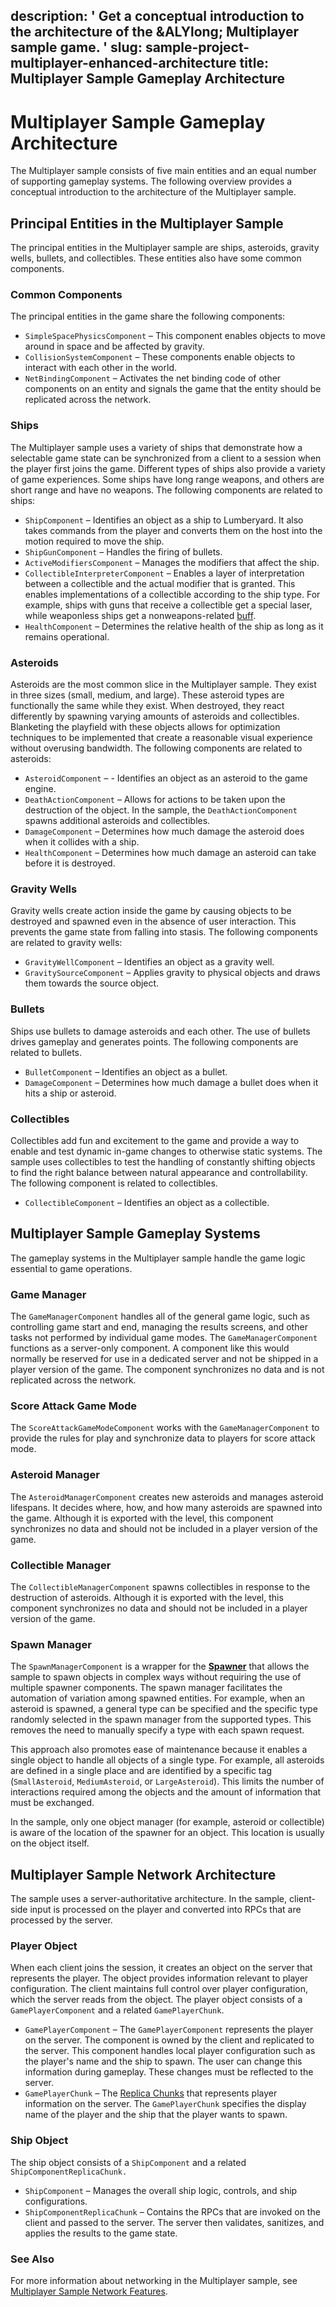 description: ' Get a conceptual introduction to the architecture of the &ALYlong;
  Multiplayer sample game. '
slug: sample-project-multiplayer-enhanced-architecture
title: Multiplayer Sample Gameplay Architecture
---
# Multiplayer Sample Gameplay Architecture<a name="sample-project-multiplayer-enhanced-architecture"></a>

The Multiplayer sample consists of five main entities and an equal number of supporting gameplay systems\. The following overview provides a conceptual introduction to the architecture of the Multiplayer sample\.

## Principal Entities in the Multiplayer Sample<a name="sample-project-multiplayer-enhanced-architecture-entities"></a>

The principal entities in the Multiplayer sample are ships, asteroids, gravity wells, bullets, and collectibles\. These entities also have some common components\.

### Common Components<a name="sample-project-multiplayer-enhanced-architecture-entities-common-components"></a>

The principal entities in the game share the following components:
+ `SimpleSpacePhysicsComponent` – This component enables objects to move around in space and be affected by gravity\.
+ `CollisionSystemComponent` – These components enable objects to interact with each other in the world\.
+ `NetBindingComponent` – Activates the net binding code of other components on an entity and signals the game that the entity should be replicated across the network\.

### Ships<a name="sample-project-multiplayer-enhanced-architecture-entities-ships"></a>

The Multiplayer sample uses a variety of ships that demonstrate how a selectable game state can be synchronized from a client to a session when the player first joins the game\. Different types of ships also provide a variety of game experiences\. Some ships have long range weapons, and others are short range and have no weapons\. The following components are related to ships:
+ `ShipComponent` – Identifies an object as a ship to Lumberyard\. It also takes commands from the player and converts them on the host into the motion required to move the ship\.
+ `ShipGunComponent` – Handles the firing of bullets\.
+ `ActiveModifiersComponent` – Manages the modifiers that affect the ship\.
+ `CollectibleInterpreterComponent` – Enables a layer of interpretation between a collectible and the actual modifier that is granted\. This enables implementations of a collectible according to the ship type\. For example, ships with guns that receive a collectible get a special laser, while weaponless ships get a nonweapons\-related [buff](https://en.wikipedia.org/wiki/Status_effect#Buffs)\.
+ `HealthComponent` – Determines the relative health of the ship as long as it remains operational\.

### Asteroids<a name="sample-project-multiplayer-enhanced-architecture-entities-asteroids"></a>

Asteroids are the most common slice in the Multiplayer sample\. They exist in three sizes \(small, medium, and large\)\. These asteroid types are functionally the same while they exist\. When destroyed, they react differently by spawning varying amounts of asteroids and collectibles\. Blanketing the playfield with these objects allows for optimization techniques to be implemented that create a reasonable visual experience without overusing bandwidth\. The following components are related to asteroids:
+ `AsteroidComponent` – \- Identifies an object as an asteroid to the game engine\.
+ `DeathActionComponent` – Allows for actions to be taken upon the destruction of the object\. In the sample, the `DeathActionComponent` spawns additional asteroids and collectibles\.
+ `DamageComponent` – Determines how much damage the asteroid does when it collides with a ship\.
+ `HealthComponent` – Determines how much damage an asteroid can take before it is destroyed\.

### Gravity Wells<a name="sample-project-multiplayer-enhanced-architecture-entities-gravity-wells"></a>

Gravity wells create action inside the game by causing objects to be destroyed and spawned even in the absence of user interaction\. This prevents the game state from falling into stasis\. The following components are related to gravity wells:
+ `GravityWellComponent` – Identifies an object as a gravity well\.
+ `GravitySourceComponent` – Applies gravity to physical objects and draws them towards the source object\.

### Bullets<a name="sample-project-multiplayer-enhanced-architecture-entities-bullets"></a>

Ships use bullets to damage asteroids and each other\. The use of bullets drives gameplay and generates points\. The following components are related to bullets\.
+ `BulletComponent` – Identifies an object as a bullet\.
+ `DamageComponent` – Determines how much damage a bullet does when it hits a ship or asteroid\.

### Collectibles<a name="sample-project-multiplayer-enhanced-architecture-entities-collectibles"></a>

Collectibles add fun and excitement to the game and provide a way to enable and test dynamic in\-game changes to otherwise static systems\. The sample uses collectibles to test the handling of constantly shifting objects to find the right balance between natural appearance and controllability\. The following component is related to collectibles\.
+ `CollectibleComponent` – Identifies an object as a collectible\.

## Multiplayer Sample Gameplay Systems<a name="sample-project-multiplayer-enhanced-architecture-gameplay-systems"></a>

The gameplay systems in the Multiplayer sample handle the game logic essential to game operations\.

### Game Manager<a name="sample-project-multiplayer-enhanced-architecture-game-manager"></a>

The `GameManagerComponent` handles all of the general game logic, such as controlling game start and end, managing the results screens, and other tasks not performed by individual game modes\. The `GameManagerComponent` functions as a server\-only component\. A component like this would normally be reserved for use in a dedicated server and not be shipped in a player version of the game\. The component synchronizes no data and is not replicated across the network\.

### Score Attack Game Mode<a name="sample-project-multiplayer-enhanced-architecture-score-attack-game-mode"></a>

The `ScoreAttackGameModeComponent` works with the `GameManagerComponent` to provide the rules for play and synchronize data to players for score attack mode\.

### Asteroid Manager<a name="sample-project-multiplayer-enhanced-architecture-asteroid-manager"></a>

The `AsteroidManagerComponent` creates new asteroids and manages asteroid lifespans\. It decides where, how, and how many asteroids are spawned into the game\. Although it is exported with the level, this component synchronizes no data and should not be included in a player version of the game\.

### Collectible Manager<a name="sample-project-multiplayer-enhanced-architecture-collectible-manager"></a>

The `CollectibleManagerComponent` spawns collectibles in response to the destruction of asteroids\. Although it is exported with the level, this component synchronizes no data and should not be included in a player version of the game\.

### Spawn Manager<a name="sample-project-multiplayer-enhanced-architecture-spawn-manager"></a>

The `SpawnManagerComponent` is a wrapper for the **[Spawner](component-spawner.md)** that allows the sample to spawn objects in complex ways without requiring the use of multiple spawner components\. The spawn manager facilitates the automation of variation among spawned entities\. For example, when an asteroid is spawned, a general type can be specified and the specific type randomly selected in the spawn manager from the supported types\. This removes the need to manually specify a type with each spawn request\.

This approach also promotes ease of maintenance because it enables a single object to handle all objects of a single type\. For example, all asteroids are defined in a single place and are identified by a specific tag \(`SmallAsteroid`, `MediumAsteroid`, or `LargeAsteroid`\)\. This limits the number of interactions required among the objects and the amount of information that must be exchanged\.

In the sample, only one object manager \(for example, asteroid or collectible\) is aware of the location of the spawner for an object\. This location is usually on the object itself\.

## Multiplayer Sample Network Architecture<a name="sample-project-multiplayer-enhanced-architecture-network"></a>

The sample uses a server\-authoritative architecture\. In the sample, client\-side input is processed on the player and converted into RPCs that are processed by the server\.

### Player Object<a name="sample-project-multiplayer-enhanced-architecture-network-player-object"></a>

When each client joins the session, it creates an object on the server that represents the player\. The object provides information relevant to player configuration\. The client maintains full control over player configuration, which the server reads from the object\. The player object consists of a `GamePlayerComponent` and a related `GamePlayerChunk`\.
+ `GamePlayerComponent` – The `GamePlayerComponent` represents the player on the server\. The component is owned by the client and replicated to the server\. This component handles local player configuration such as the player's name and the ship to spawn\. The user can change this information during gameplay\. These changes must be reflected to the server\.
+ `GamePlayerChunk` – The [Replica Chunks](network-replicas-chunks.md) that represents player information on the server\. The `GamePlayerChunk` specifies the display name of the player and the ship that the player wants to spawn\.

### Ship Object<a name="sample-project-multiplayer-enhanced-architecture-network-ship-object"></a>

The ship object consists of a `ShipComponent` and a related `ShipComponentReplicaChunk.`
+ `ShipComponent` – Manages the overall ship logic, controls, and ship configurations\.
+ `ShipComponentReplicaChunk` – Contains the RPCs that are invoked on the client and passed to the server\. The server then validates, sanitizes, and applies the results to the game state\.

### See Also<a name="sample-project-multiplayer-enhanced-architecture-network-see-also"></a>

For more information about networking in the Multiplayer sample, see [Multiplayer Sample Network Features](sample-project-multiplayer-enhanced-network-features.md)\.